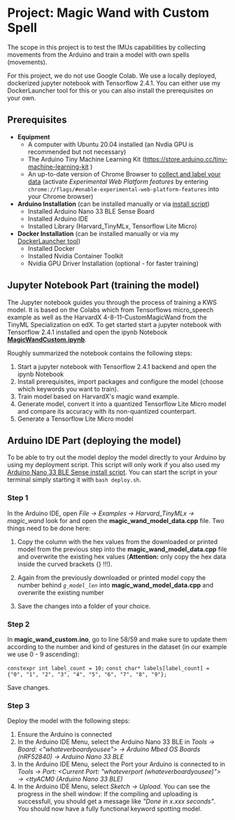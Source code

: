 # **Project: Magic Wand with Custom Spell**
The scope in this project is to test the IMUs capabilities by collecting movements from the Arduino and train a model with own spells (movements).

For this project, we do not use Google Colab. We use a locally deployed, dockerized jupyter notebook with Tensorflow 2.4.1. You can either use my DockerLauncher tool for this or you can also install the prerequisites on your own.

## **Prerequisites**

- **Equipment**
    - A computer with Ubuntu 20.04 installed (an Nvdia GPU is recommended but not necessary)
    - The Arduino Tiny Machine Learning Kit (https://store.arduino.cc/tiny-machine-learning-kit )
    - An up-to-date version of Chrome Browser to [collect and label your data](https://tinymlx.org/magic_wand) (activate *Experimental Web Platform features* by entering `chrome://flags/#enable-experimental-web-platform-features` into your Chrome browser)
- **Arduino Installation** (can be installed manually or via [install script](https://github.com/KlausPuchner/TinyML/tree/main/00_arduino_installer/nano-33-ble-sense))
    - Installed Arduino Nano 33 BLE Sense Board
    - Installed Arduino IDE
    - Installed Library (Harvard_TinyMLx, Tensorflow Lite Micro)
- **Docker Installation** (can be installed manually or via my [DockerLauncher tool](https://github.com/KlausPuchner/DockerLauncher.git))
    - Installed Docker
    - Installed Nvidia Container Toolkit
    - Nvidia GPU Driver Installation (optional - for faster training)

## **Jupyter Notebook Part (training the model)**
The Jupyter notebook guides you through the process of training a KWS model. It is based on the Colabs which from Tensorflows micro_speech example as well as the HarvardX 4-8-11-CustomMagicWand from the TinyML Specialization on edX. To get started start a jupyter notebook with Tensorflow 2.4.1 installed and open the ipynb Notebook [**MagicWandCustom.ipynb**](https://github.com/KlausPuchner/TinyML/blob/main/02_projects/magic_wand/magic_wand_custom/MagicWandCustom.ipynb).

Roughly summarized the notebook contains the following steps:

1. Start a jupyter notebook with Tensorflow 2.4.1 backend and open the ipynb Notebook
2. Install prerequisites, import packages and configure the model (choose which keywords you want to train).
3. Train model based on HarvardX's magic wand example.
4. Generate model, convert it into a quantized Tensorflow Lite Micro model and compare its accuracy with its non-quantized counterpart.
5. Generate a Tensorflow Lite Micro model

## **Arduino IDE Part (deploying the model)**
To be able to try out the model deploy the model directly to your Arduino by using my deployment script. This script will only work if you also used my [Arduino Nano 33 BLE Sense install script](https://github.com/KlausPuchner/TinyML/tree/main/00_arduino_installer/nano-33-ble-sense). You can start the script in your terminal simply starting it with `bash deploy.sh`.

### **Step 1**
In the Arduino IDE, open *File → Examples → Harvard_TinyMLx → magic_wand* look for and open the **magic_wand_model_data.cpp** file.
Two things need to be done here:

1. Copy the column with the hex values from the downloaded or printed model from the previous step into the **magic_wand_model_data.cpp** file and overwrite the existing hex values (**Attention:** only copy the hex data inside the curved brackets {} !!!).

2. Again from the previously downloaded or printed model copy the number behind *`g_model_len`* into **magic_wand_model_data.cpp** and overwrite the existing number

3. Save the changes into a folder of your choice.

### **Step 2**
In **magic_wand_custom.ino**, go to line 58/59 and make sure to update them according to the number and kind of gestures in the dataset (in our example we use 0 - 9 ascending):

`constexpr int label_count = 10;`
`const char* labels[label_count] = {"0", "1", "2", "3", "4", "5", "6", "7", "8", "9"};`

Save changes.

### **Step 3**
Deploy the model with the following steps:

1. Ensure the Arduino is connected
2. In the Arduino IDE Menu, select the Arduino Nano 33 BLE in *Tools → Board: <"whateverboardyousee"> → Arduino Mbed OS Boards (nRF52840) → Arduino Nano 33 BLE*
3. In the Arduino IDE Menu, select the Port your Arduino is connected to in *Tools → Port: <Current Port: "whateverport (whateverboardyousee)"> → <ttyACM0 (Arduino Nano 33 BLE)*
4. In the Arduino IDE Menu, select *Sketch → Upload*. You can see the progress in the shell window: If the compiling and uploading is successfull, you should get a message like *"Done in x.xxx seconds"*. You should now have a fully functional keyword spotting model.

